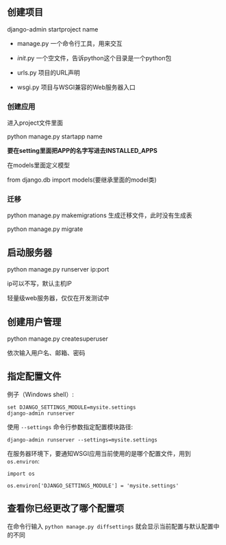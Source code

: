## 创建项目

django-admin startproject name 

- manage.py         一个命令行工具，用来交互

- _init_.py        一个空文件，告诉python这个目录是一个python包

- urls.py       项目的URL声明

- wsgi.py      项目与WSGI兼容的Web服务器入口

### 创建应用

  进入project文件里面

  python manage.py startapp name

**要在setting里面把APP的名字写进去INSTALLED_APPS**

在models里面定义模型

from django.db import models(要继承里面的model类)

### 迁移

python manage.py makemigrations			生成迁移文件，此时没有生成表

python manage.py migrate

## 启动服务器

python manage.py runserver ip:port

ip可以不写，默认主机IP

轻量级web服务器，仅仅在开发测试中



## 创建用户管理

python manage.py createsuperuser

依次输入用户名、邮箱、密码	



## 指定配置文件

例子（Windows shell）:

```
set DJANGO_SETTINGS_MODULE=mysite.settings
django-admin runserver
```

使用 `--settings` 命令行参数指定配置模块路径:

```
django-admin runserver --settings=mysite.settings
```

在服务器环境下，要通知WSGI应用当前使用的是哪个配置文件，用到 `os.environ`:

```
import os

os.environ['DJANGO_SETTINGS_MODULE'] = 'mysite.settings'
```



## 查看你已经更改了哪个配置项

在命令行输入 `python manage.py diffsettings` 就会显示当前配置与默认配置中的不同